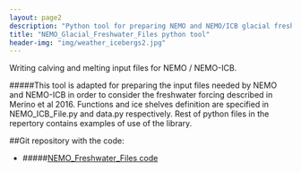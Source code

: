 ```yaml
---
layout: page2
description: "Python tool for preparing NEMO and NEMO/ICB glacial freshwater input files"
title: "NEMO_Glacial_Freshwater_Files python tool"
header-img: "img/weather_icebergs2.jpg"
---
```

  


  <script type="{{site.baseurl}}/text/javascript">
    $(function(){
      SyntaxHighlighter.all();
    });
    $(window).load(function(){
      $('.flexslider').flexslider({
        animation: "slide",
        slideshow: false,
        slideshowSpeed: 12000,
        pausePlay: true,
        start: function(slider){
          $('body').removeClass('loading');
        }
      });
    });
  </script>

<!-- 
<div class="container">
	<div class="row">
        <div class="col-lg-8 col-lg-offset-2 col-md-10 col-md-offset-1">
 -->

Writing calving and melting input files for NEMO / NEMO-ICB.

#####This tool is adapted for preparing the input files needed by NEMO and NEMO-ICB in order to consider the freshwater forcing described in Merino et al 2016. Functions and ice shelves definition are specified in NEMO_ICB_File.py and data.py respectively. Rest of python files in the repertory contains examples of use of the library.


##Git repository with the code:

- #####[NEMO_Freshwater_Files code](https://github.com/neichin/NEMO_Glacial_Freshwater_Files)
 

</div>            
